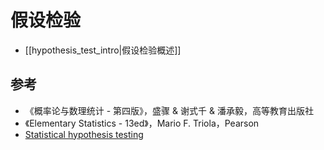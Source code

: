 # 假设检验

- [[hypothesis_test_intro|假设检验概述]]

## 参考

- 《概率论与数理统计 - 第四版》，盛骤 & 谢式千 & 潘承毅，高等教育出版社
- 《Elementary Statistics - 13ed》，Mario F. Triola，Pearson
- [Statistical hypothesis testing](https://en.wikipedia.org/wiki/Statistical_hypothesis_testing)
